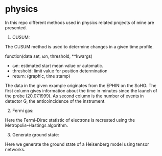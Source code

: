# physics
In this repo different methods used in physics related projects of mine are presented.

1. CUSUM: 

The CUSUM method is used to determine changes in a given time profile.

function(data set, ωn, threshold, **kwargs)
- ωn: estimated start mean value or automatic.
- threshold: limit value for position determination 
- return: (graphic, time stamp)

The data in the given example originates from the EPHIN on the SoHO. The first column gives 
information about the time in minutes since the launch of the probe (20.07.1999). As
second column is the number of events in detector G, the anticoincidence of the instrument.

2. Fermi gas: 

Here the Fermi-Dirac statistic of electrons is recreated using the Metropolis–Hastings algorithm.

3. Generate ground state: 

Here we generate the ground state of a Heisenberg model using tensor networks.